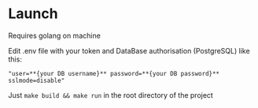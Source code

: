 # Launch
Requires golang on machine

Edit .env file with your token and DataBase authorisation (PostgreSQL) like this:

`"user=**{your DB username}** password=**{your DB password}** sslmode=disable"`

Just `make build && make run` in the root directory of the project
